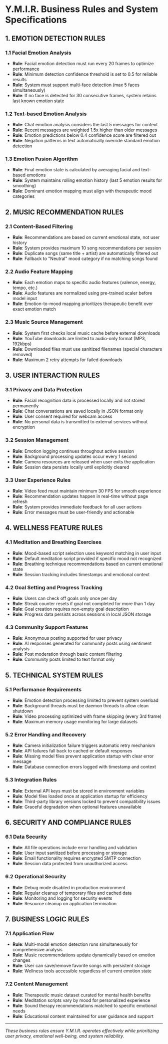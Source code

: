 # Y.M.I.R. Business Rules and System Specifications

## 1. EMOTION DETECTION RULES

### 1.1 Facial Emotion Analysis
- **Rule**: Facial emotion detection must run every 20 frames to optimize performance
- **Rule**: Minimum detection confidence threshold is set to 0.5 for reliable results
- **Rule**: System must support multi-face detection (max 5 faces simultaneously)
- **Rule**: If no face is detected for 30 consecutive frames, system retains last known emotion state

### 1.2 Text-based Emotion Analysis
- **Rule**: Chat emotion analysis considers the last 5 messages for context
- **Rule**: Recent messages are weighted 1.5x higher than older messages
- **Rule**: Emotion predictions below 0.4 confidence score are filtered out
- **Rule**: Negation patterns in text automatically override standard emotion detection

### 1.3 Emotion Fusion Algorithm
- **Rule**: Final emotion state is calculated by averaging facial and text-based emotions
- **Rule**: System maintains rolling emotion history (last 5 emotion results for smoothing)
- **Rule**: Dominant emotion mapping must align with therapeutic mood categories

## 2. MUSIC RECOMMENDATION RULES

### 2.1 Content-Based Filtering
- **Rule**: Recommendations are based on current emotional state, not user history
- **Rule**: System provides maximum 10 song recommendations per session
- **Rule**: Duplicate songs (same title + artist) are automatically filtered out
- **Rule**: Fallback to "Neutral" mood category if no matching songs found

### 2.2 Audio Feature Mapping
- **Rule**: Each emotion maps to specific audio features (valence, energy, tempo, etc.)
- **Rule**: Audio features are normalized using pre-trained scaler before model input
- **Rule**: Emotion-to-mood mapping prioritizes therapeutic benefit over exact emotion match

### 2.3 Music Source Management
- **Rule**: System first checks local music cache before external downloads
- **Rule**: YouTube downloads are limited to audio-only format (MP3, 192kbps)
- **Rule**: Downloaded files must use sanitized filenames (special characters removed)
- **Rule**: Maximum 2 retry attempts for failed downloads

## 3. USER INTERACTION RULES

### 3.1 Privacy and Data Protection
- **Rule**: Facial recognition data is processed locally and not stored permanently
- **Rule**: Chat conversations are saved locally in JSON format only
- **Rule**: User consent required for webcam access
- **Rule**: No personal data is transmitted to external services without encryption

### 3.2 Session Management
- **Rule**: Emotion logging continues throughout active session
- **Rule**: Background processing updates occur every 1 second
- **Rule**: Camera resources are released when user exits the application
- **Rule**: Session data persists locally until explicitly cleared

### 3.3 User Experience Rules
- **Rule**: Video feed must maintain minimum 30 FPS for smooth experience
- **Rule**: Recommendation updates happen in real-time without page refresh
- **Rule**: System provides immediate feedback for all user actions
- **Rule**: Error messages must be user-friendly and actionable

## 4. WELLNESS FEATURE RULES

### 4.1 Meditation and Breathing Exercises
- **Rule**: Mood-based script selection uses keyword matching in user input
- **Rule**: Default meditation script provided if specific mood not recognized
- **Rule**: Breathing technique recommendations based on current emotional state
- **Rule**: Session tracking includes timestamps and emotional context

### 4.2 Goal Setting and Progress Tracking
- **Rule**: Users can check off goals only once per day
- **Rule**: Streak counter resets if goal not completed for more than 1 day
- **Rule**: Goal creation requires non-empty goal description
- **Rule**: Progress data persists across sessions in local JSON storage

### 4.3 Community Support Features
- **Rule**: Anonymous posting supported for user privacy
- **Rule**: AI responses generated for community posts using sentiment analysis
- **Rule**: Post moderation through basic content filtering
- **Rule**: Community posts limited to text format only

## 5. TECHNICAL SYSTEM RULES

### 5.1 Performance Requirements
- **Rule**: Emotion detection processing limited to prevent system overload
- **Rule**: Background threads must be daemon threads to allow clean shutdown
- **Rule**: Video processing optimized with frame skipping (every 3rd frame)
- **Rule**: Maximum memory usage monitoring for large datasets

### 5.2 Error Handling and Recovery
- **Rule**: Camera initialization failure triggers automatic retry mechanism
- **Rule**: API failures fall back to cached or default responses
- **Rule**: Missing model files prevent application startup with clear error message
- **Rule**: Database connection errors logged with timestamp and context

### 5.3 Integration Rules
- **Rule**: External API keys must be stored in environment variables
- **Rule**: Model files loaded once at application startup for efficiency
- **Rule**: Third-party library versions locked to prevent compatibility issues
- **Rule**: Graceful degradation when optional features unavailable

## 6. SECURITY AND COMPLIANCE RULES

### 6.1 Data Security
- **Rule**: All file operations include error handling and validation
- **Rule**: User input sanitized before processing or storage
- **Rule**: Email functionality requires encrypted SMTP connection
- **Rule**: Session data protected from unauthorized access

### 6.2 Operational Security
- **Rule**: Debug mode disabled in production environment
- **Rule**: Regular cleanup of temporary files and cached data
- **Rule**: Monitoring and logging for security events
- **Rule**: Resource cleanup on application termination

## 7. BUSINESS LOGIC RULES

### 7.1 Application Flow
- **Rule**: Multi-modal emotion detection runs simultaneously for comprehensive analysis
- **Rule**: Music recommendations update dynamically based on emotion changes
- **Rule**: User can save/remove favorite songs with persistent storage
- **Rule**: Wellness tools accessible regardless of current emotion state

### 7.2 Content Management
- **Rule**: Therapeutic music dataset curated for mental health benefits
- **Rule**: Meditation scripts vary by mood for personalized experience
- **Rule**: Sound therapy recommendations matched to specific emotional needs
- **Rule**: Educational content maintained for user guidance and support

---

*These business rules ensure Y.M.I.R. operates effectively while prioritizing user privacy, emotional well-being, and system reliability.*